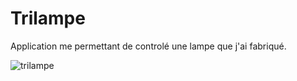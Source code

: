 # Trilampe

Application me permettant de controlé une lampe que j'ai fabriqué. 

![trilampe](https://github.com/user-attachments/assets/13524629-9f4c-4979-9bb6-dfe9a6d3fd74)
